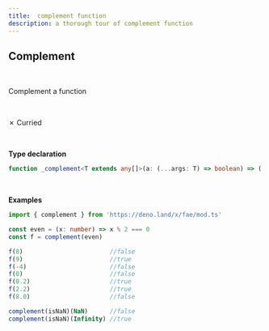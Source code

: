```yaml
---
title:  complement function
description: a thorough tour of complement function
---
```

## Complement 
<br>

Complement a function

<br>

&cross; Curried

<br>

**Type declaration**

```typescript
function _complement<T extends any[]>(a: (...args: T) => boolean) => (...args: T): boolean
```
<br>

**Examples**
```typescript
import { complement } from 'https://deno.land/x/fae/mod.ts'

const even = (x: number) => x % 2 === 0
const f = complement(even)

f(8)                        //false
f(9)                        //true
f(-4)                       //false
f(0)                        //false
f(0.2)                      //true
f(2.2)                      //true
f(8.0)                      //false

complement(isNaN)(NaN)      //false
complement(isNaN)(Infinity) //true
```
